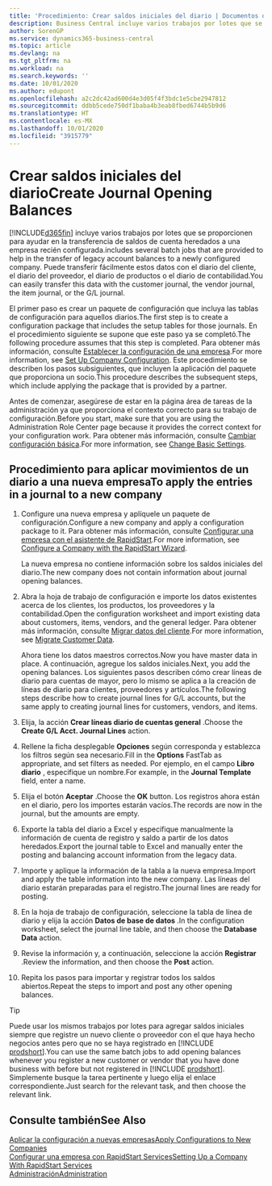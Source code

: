 ```yaml
---
title: 'Procedimiento: Crear saldos iniciales del diario | Documentos de Microsoft'
description: Business Central incluye varios trabajos por lotes que se proporcionen para ayudar en la transferencia de saldos de cuenta heredados a una empresa recién configurada. Puede transferir fácilmente estos datos con registros en los diarios.
author: SorenGP
ms.service: dynamics365-business-central
ms.topic: article
ms.devlang: na
ms.tgt_pltfrm: na
ms.workload: na
ms.search.keywords: ''
ms.date: 10/01/2020
ms.author: edupont
ms.openlocfilehash: a2c2dc42ad600d4e3d05f4f3bdc1e5cbe2947812
ms.sourcegitcommit: ddbb5cede750df1baba4b3eab8fbed6744b5b9d6
ms.translationtype: HT
ms.contentlocale: es-MX
ms.lasthandoff: 10/01/2020
ms.locfileid: "3915779"
---
```

# <a name="create-journal-opening-balances"></a><span data-ttu-id="57797-104">Crear saldos iniciales del diario</span><span class="sxs-lookup"><span data-stu-id="57797-104">Create Journal Opening Balances</span></span>

[!INCLUDE[d365fin](includes/d365fin_md.md)] <span data-ttu-id="57797-105">incluye varios trabajos por lotes que se proporcionen para ayudar en la transferencia de saldos de cuenta heredados a una empresa recién configurada.</span><span class="sxs-lookup"><span data-stu-id="57797-105">includes several batch jobs that are provided to help in the transfer of legacy account balances to a newly configured company.</span></span> <span data-ttu-id="57797-106">Puede transferir fácilmente estos datos con el diario del cliente, el diario del proveedor, el diario de productos o el diario de contabilidad.</span><span class="sxs-lookup"><span data-stu-id="57797-106">You can easily transfer this data with the customer journal, the vendor journal, the item journal, or the G/L journal.</span></span>

<span data-ttu-id="57797-107">El primer paso es crear un paquete de configuración que incluya las tablas de configuración para aquellos diarios.</span><span class="sxs-lookup"><span data-stu-id="57797-107">The first step is to create a configuration package that includes the setup tables for those journals.</span></span> <span data-ttu-id="57797-108">En el procedimiento siguiente se supone que este paso ya se completó.</span><span class="sxs-lookup"><span data-stu-id="57797-108">The following procedure assumes that this step is completed.</span></span> <span data-ttu-id="57797-109">Para obtener más información, consulte [Establecer la configuración de una empresa](admin-set-up-company-configuration.md).</span><span class="sxs-lookup"><span data-stu-id="57797-109">For more information, see [Set Up Company Configuration](admin-set-up-company-configuration.md).</span></span> <span data-ttu-id="57797-110">Este procedimiento se describen los pasos subsiguientes, que incluyen la aplicación del paquete que proporciona un socio.</span><span class="sxs-lookup"><span data-stu-id="57797-110">This procedure describes the subsequent steps, which include applying the package that is provided by a partner.</span></span>  

<span data-ttu-id="57797-111">Antes de comenzar, asegúrese de estar en la página área de tareas de la administración ya que proporciona el contexto correcto para su trabajo de configuración.</span><span class="sxs-lookup"><span data-stu-id="57797-111">Before you start, make sure that you are using the Administration Role Center page because it provides the correct context for your configuration work.</span></span> <span data-ttu-id="57797-112">Para obtener más información, consulte [Cambiar configuración básica](ui-change-basic-settings.md).</span><span class="sxs-lookup"><span data-stu-id="57797-112">For more information, see [Change Basic Settings](ui-change-basic-settings.md).</span></span>

## <a name="to-apply-the-entries-in-a-journal-to-a-new-company"></a><span data-ttu-id="57797-113">Procedimiento para aplicar movimientos de un diario a una nueva empresa</span><span class="sxs-lookup"><span data-stu-id="57797-113">To apply the entries in a journal to a new company</span></span>

1. <span data-ttu-id="57797-114">Configure una nueva empresa y aplíquele un paquete de configuración.</span><span class="sxs-lookup"><span data-stu-id="57797-114">Configure a new company and apply a configuration package to it.</span></span> <span data-ttu-id="57797-115">Para obtener más información, consulte [Configurar una empresa con el asistente de RapidStart](admin-how-to-configure-a-company-with-the-rapidstart-wizard.md).</span><span class="sxs-lookup"><span data-stu-id="57797-115">For more information, see [Configure a Company with the RapidStart Wizard](admin-how-to-configure-a-company-with-the-rapidstart-wizard.md).</span></span>  

    <span data-ttu-id="57797-116">La nueva empresa no contiene información sobre los saldos iniciales del diario.</span><span class="sxs-lookup"><span data-stu-id="57797-116">The new company does not contain information about journal opening balances.</span></span>  

2. <span data-ttu-id="57797-117">Abra la hoja de trabajo de configuración e importe los datos existentes acerca de los clientes, los productos, los proveedores y la contabilidad.</span><span class="sxs-lookup"><span data-stu-id="57797-117">Open the configuration worksheet and import existing data about customers, items, vendors, and the general ledger.</span></span> <span data-ttu-id="57797-118">Para obtener más información, consulte [Migrar datos del cliente](admin-migrate-customer-data.md).</span><span class="sxs-lookup"><span data-stu-id="57797-118">For more information, see [Migrate Customer Data](admin-migrate-customer-data.md).</span></span>  

    <span data-ttu-id="57797-119">Ahora tiene los datos maestros correctos.</span><span class="sxs-lookup"><span data-stu-id="57797-119">Now you have master data in place.</span></span> <span data-ttu-id="57797-120">A continuación, agregue los saldos iniciales.</span><span class="sxs-lookup"><span data-stu-id="57797-120">Next, you add the opening balances.</span></span> <span data-ttu-id="57797-121">Los siguientes pasos describen cómo crear líneas de diario para cuentas de mayor, pero lo mismo se aplica a la creación de líneas de diario para clientes, proveedores y artículos.</span><span class="sxs-lookup"><span data-stu-id="57797-121">The following steps describe how to create journal lines for G/L accounts, but the same apply to creating journal lines for customers, vendors, and items.</span></span>  
3. <span data-ttu-id="57797-122">Elija, la acción **Crear líneas diario de cuentas general** .</span><span class="sxs-lookup"><span data-stu-id="57797-122">Choose the **Create G/L Acct. Journal Lines** action.</span></span>  
4. <span data-ttu-id="57797-123">Rellene la ficha desplegable **Opciones** según corresponda y establezca los filtros según sea necesario.</span><span class="sxs-lookup"><span data-stu-id="57797-123">Fill in the **Options** FastTab as appropriate, and set filters as needed.</span></span> <span data-ttu-id="57797-124">Por ejemplo, en el campo **Libro diario** , especifique un nombre.</span><span class="sxs-lookup"><span data-stu-id="57797-124">For example, in the **Journal Template** field, enter a name.</span></span>  
5. <span data-ttu-id="57797-125">Elija el botón **Aceptar** .</span><span class="sxs-lookup"><span data-stu-id="57797-125">Choose the **OK** button.</span></span> <span data-ttu-id="57797-126">Los registros ahora están en el diario, pero los importes estarán vacíos.</span><span class="sxs-lookup"><span data-stu-id="57797-126">The records are now in the journal, but the amounts are empty.</span></span>  
6. <span data-ttu-id="57797-127">Exporte la tabla del diario a Excel y especifique manualmente la información de cuenta de registro y saldo a partir de los datos heredados.</span><span class="sxs-lookup"><span data-stu-id="57797-127">Export the journal table to Excel and manually enter the posting and balancing account information from the legacy data.</span></span>
7. <span data-ttu-id="57797-128">Importe y aplique la información de la tabla a la nueva empresa.</span><span class="sxs-lookup"><span data-stu-id="57797-128">Import and apply the table information into the new company.</span></span> <span data-ttu-id="57797-129">Las líneas del diario estarán preparadas para el registro.</span><span class="sxs-lookup"><span data-stu-id="57797-129">The journal lines are ready for posting.</span></span>  
8. <span data-ttu-id="57797-130">En la hoja de trabajo de configuración, seleccione la tabla de línea de diario y elija la acción **Datos de base de datos** .</span><span class="sxs-lookup"><span data-stu-id="57797-130">In the configuration worksheet, select the journal line table, and then choose the **Database Data** action.</span></span>  
9. <span data-ttu-id="57797-131">Revise la información y, a continuación, seleccione la acción **Registrar** .</span><span class="sxs-lookup"><span data-stu-id="57797-131">Review the information, and then choose the **Post** action.</span></span>  
10. <span data-ttu-id="57797-132">Repita los pasos para importar y registrar todos los saldos abiertos.</span><span class="sxs-lookup"><span data-stu-id="57797-132">Repeat the steps to import and post any other opening balances.</span></span>  

> [!TIP]
> <span data-ttu-id="57797-133">Puede usar los mismos trabajos por lotes para agregar saldos iniciales siempre que registre un nuevo cliente o proveedor con el que haya hecho negocios antes pero que no se haya registrado en [!INCLUDE [prodshort](includes/prodshort.md)].</span><span class="sxs-lookup"><span data-stu-id="57797-133">You can use the same batch jobs to add opening balances whenever you register a new customer or vendor that you have done business with before but not registered in [!INCLUDE [prodshort](includes/prodshort.md)].</span></span> <span data-ttu-id="57797-134">Simplemente busque la tarea pertinente y luego elija el enlace correspondiente.</span><span class="sxs-lookup"><span data-stu-id="57797-134">Just search for the relevant task, and then choose the relevant link.</span></span>

## <a name="see-also"></a><span data-ttu-id="57797-135">Consulte también</span><span class="sxs-lookup"><span data-stu-id="57797-135">See Also</span></span>

[<span data-ttu-id="57797-136">Aplicar la configuración a nuevas empresas</span><span class="sxs-lookup"><span data-stu-id="57797-136">Apply Configurations to New Companies</span></span>](admin-apply-configuration-to-new-companies.md)  
[<span data-ttu-id="57797-137">Configurar una empresa con RapidStart Services</span><span class="sxs-lookup"><span data-stu-id="57797-137">Setting Up a Company With RapidStart Services</span></span>](admin-set-up-a-company-with-rapidstart.md)  
[<span data-ttu-id="57797-138">Administración</span><span class="sxs-lookup"><span data-stu-id="57797-138">Administration</span></span>](admin-setup-and-administration.md)  
